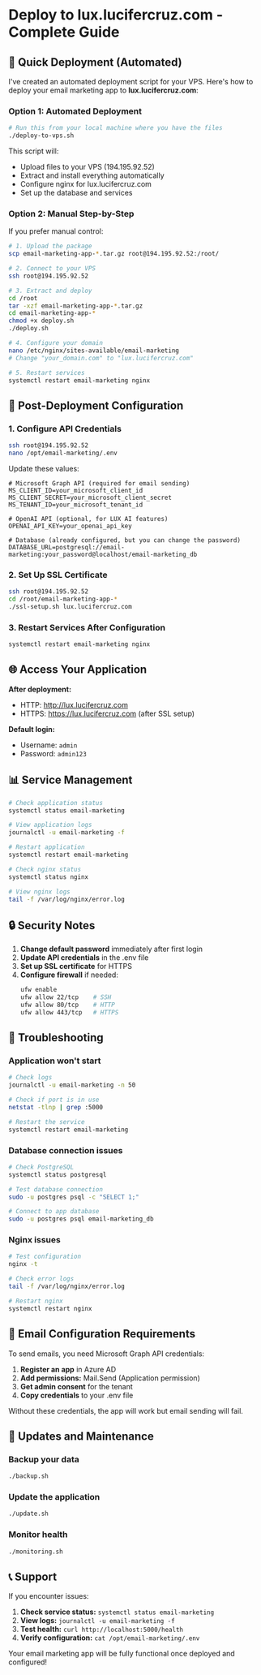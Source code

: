 # Deploy to lux.lucifercruz.com - Complete Guide

## 🚀 Quick Deployment (Automated)

I've created an automated deployment script for your VPS. Here's how to deploy your email marketing app to **lux.lucifercruz.com**:

### Option 1: Automated Deployment

```bash
# Run this from your local machine where you have the files
./deploy-to-vps.sh
```

This script will:
- Upload files to your VPS (194.195.92.52)
- Extract and install everything automatically
- Configure nginx for lux.lucifercruz.com
- Set up the database and services

### Option 2: Manual Step-by-Step

If you prefer manual control:

```bash
# 1. Upload the package
scp email-marketing-app-*.tar.gz root@194.195.92.52:/root/

# 2. Connect to your VPS
ssh root@194.195.92.52

# 3. Extract and deploy
cd /root
tar -xzf email-marketing-app-*.tar.gz
cd email-marketing-app-*
chmod +x deploy.sh
./deploy.sh

# 4. Configure your domain
nano /etc/nginx/sites-available/email-marketing
# Change "your_domain.com" to "lux.lucifercruz.com"

# 5. Restart services
systemctl restart email-marketing nginx
```

## 🔧 Post-Deployment Configuration

### 1. Configure API Credentials

```bash
ssh root@194.195.92.52
nano /opt/email-marketing/.env
```

Update these values:
```env
# Microsoft Graph API (required for email sending)
MS_CLIENT_ID=your_microsoft_client_id
MS_CLIENT_SECRET=your_microsoft_client_secret
MS_TENANT_ID=your_microsoft_tenant_id

# OpenAI API (optional, for LUX AI features)
OPENAI_API_KEY=your_openai_api_key

# Database (already configured, but you can change the password)
DATABASE_URL=postgresql://email-marketing:your_password@localhost/email-marketing_db
```

### 2. Set Up SSL Certificate

```bash
ssh root@194.195.92.52
cd /root/email-marketing-app-*
./ssl-setup.sh lux.lucifercruz.com
```

### 3. Restart Services After Configuration

```bash
systemctl restart email-marketing nginx
```

## 🌐 Access Your Application

**After deployment:**
- HTTP: http://lux.lucifercruz.com
- HTTPS: https://lux.lucifercruz.com (after SSL setup)

**Default login:**
- Username: `admin`
- Password: `admin123`

## 📊 Service Management

```bash
# Check application status
systemctl status email-marketing

# View application logs
journalctl -u email-marketing -f

# Restart application
systemctl restart email-marketing

# Check nginx status
systemctl status nginx

# View nginx logs
tail -f /var/log/nginx/error.log
```

## 🔒 Security Notes

1. **Change default password** immediately after first login
2. **Update API credentials** in the .env file
3. **Set up SSL certificate** for HTTPS
4. **Configure firewall** if needed:
   ```bash
   ufw enable
   ufw allow 22/tcp    # SSH
   ufw allow 80/tcp    # HTTP
   ufw allow 443/tcp   # HTTPS
   ```

## 🔧 Troubleshooting

### Application won't start
```bash
# Check logs
journalctl -u email-marketing -n 50

# Check if port is in use
netstat -tlnp | grep :5000

# Restart the service
systemctl restart email-marketing
```

### Database connection issues
```bash
# Check PostgreSQL
systemctl status postgresql

# Test database connection
sudo -u postgres psql -c "SELECT 1;"

# Connect to app database
sudo -u postgres psql email-marketing_db
```

### Nginx issues
```bash
# Test configuration
nginx -t

# Check error logs
tail -f /var/log/nginx/error.log

# Restart nginx
systemctl restart nginx
```

## 📧 Email Configuration Requirements

To send emails, you need Microsoft Graph API credentials:

1. **Register an app** in Azure AD
2. **Add permissions:** Mail.Send (Application permission)
3. **Get admin consent** for the tenant
4. **Copy credentials** to your .env file

Without these credentials, the app will work but email sending will fail.

## 🔄 Updates and Maintenance

### Backup your data
```bash
./backup.sh
```

### Update the application
```bash
./update.sh
```

### Monitor health
```bash
./monitoring.sh
```

## 📞 Support

If you encounter issues:

1. **Check service status:** `systemctl status email-marketing`
2. **View logs:** `journalctl -u email-marketing -f`
3. **Test health:** `curl http://localhost:5000/health`
4. **Verify configuration:** `cat /opt/email-marketing/.env`

Your email marketing app will be fully functional once deployed and configured!